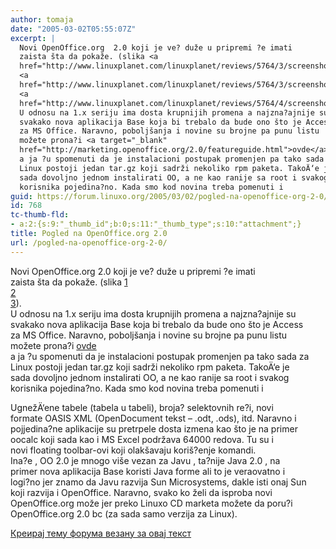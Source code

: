 ```yaml
---
author: tomaja
date: "2005-03-02T05:55:07Z"
excerpt: |
  Novi OpenOffice.org  2.0 koji je ve? duže u pripremi ?e imati
  zaista šta da pokaže. (slika <a
  href="http://www.linuxplanet.com/linuxplanet/reviews/5764/3/screenshot3267/">1</a>
  <a
  href="http://www.linuxplanet.com/linuxplanet/reviews/5764/3/screenshot3269/">2</a>
  <a
  href="http://www.linuxplanet.com/linuxplanet/reviews/5764/4/screenshot3270/">3</a>).
  U odnosu na 1.x seriju ima dosta krupnijih promena a najzna?ajnije su
  svakako nova aplikacija Base koja bi trebalo da bude ono što je Access
  za MS Office. Naravno, poboljšanja i novine su brojne pa punu listu
  možete prona?i <a target="_blank"
  href="http://marketing.openoffice.org/2.0/featureguide.html">ovde</a>
  a ja ?u spomenuti da je instalacioni postupak promenjen pa tako sada za
  Linux postoji jedan tar.gz koji sadrži nekoliko rpm paketa. TakoÄ‘e je
  sada dovoljno jednom instalirati OO, a ne kao ranije sa root i svakog
  korisnika pojedina?no. Kada smo kod novina treba pomenuti i
guid: https://forum.linuxo.org/2005/03/02/pogled-na-openoffice-org-2-0/
id: 768
tc-thumb-fld:
- a:2:{s:9:"_thumb_id";b:0;s:11:"_thumb_type";s:10:"attachment";}
title: Pogled na OpenOffice.org 2.0
url: /pogled-na-openoffice-org-2-0/
---
```

Novi OpenOffice.org 2.0 koji je ve? duže u pripremi ?e imati  
zaista šta da pokaže. (slika [1](http://www.linuxplanet.com/linuxplanet/reviews/5764/3/screenshot3267/)  
[2](http://www.linuxplanet.com/linuxplanet/reviews/5764/3/screenshot3269/)  
[3](http://www.linuxplanet.com/linuxplanet/reviews/5764/4/screenshot3270/)).  
U odnosu na 1.x seriju ima dosta krupnijih promena a najzna?ajnije su  
svakako nova aplikacija Base koja bi trebalo da bude ono što je Access  
za MS Office. Naravno, poboljšanja i novine su brojne pa punu listu  
možete prona?i <a target="_blank"
href="http://marketing.openoffice.org/2.0/featureguide.html">ovde</a>  
a ja ?u spomenuti da je instalacioni postupak promenjen pa tako sada za  
Linux postoji jedan tar.gz koji sadrži nekoliko rpm paketa. TakoÄ‘e je  
sada dovoljno jednom instalirati OO, a ne kao ranije sa root i svakog  
korisnika pojedina?no. Kada smo kod novina treba pomenuti i <!--break-->

  
UgnežÄ‘ene tabele (tabela u tabeli), broja? selektovnih re?i, novi  
formate OASIS XML (OpenDocument tekst &#8211; .odt, .ods), itd. Naravno i  
pojjedina?ne aplikacije su pretrpele dosta izmena kao što je na primer  
oocalc koji sada kao i MS Excel podržava 64000 redova. Tu su i  
novi floating toolbar-ovi koji olakšavaju koriš?enje komandi.  
Ina?e , OO 2.0 je mnogo više vezan za Javu , ta?nije Java 2.0 , na  
primer nova aplikacija Base koristi Java forme ali to je veraovatno i  
logi?no jer znamo da Javu razvija Sun Microsystems, dakle isti onaj Sun  
koji razvija i OpenOffice. Naravno, svako ko želi da isproba novi  
OpenOffice.org može jer preko Linuxo CD marketa možete da poru?i  
OpenOffice.org 2.0 bc (za sada samo verzija za Linux).

[Креирај тему форума везану за овај текст](https://linuxo.org/nova-tema-na-forumu/?se_pid=768)
